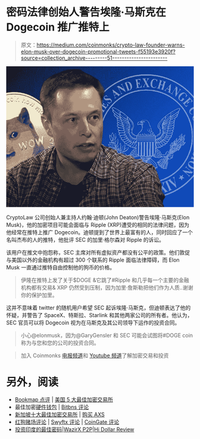 # 密码法律创始人警告埃隆·马斯克在 Dogecoin 推广推特上

> 原文：<https://medium.com/coinmonks/crypto-law-founder-warns-elon-musk-over-dogecoin-promotional-tweets-f55193e3920f?source=collection_archive---------51----------------------->

![](img/cc34839d36c32a9ff87c097599e63ef3.png)

CryptoLaw 公司创始人兼主持人约翰·迪顿(John Deaton)警告埃隆·马斯克(Elon Musk)，他的加密项目可能会面临与 Ripple (XRP)遭受的相同的法律问题，因为他经常在推特上推广 Dogecoin。迪顿提到了世界上最富有的人，同时回应了一个名叫杰布的人的推特，他批评 SEC 的加里·格尔森对 Ripple 的诉讼。

该用户在推文中抱怨称，SEC 主席对所有虚拟资产都没有公平的政策。他们敦促与美国以外的金融机构有超过 300 个联系的 Ripple 面临法律障碍，而 Elon Musk 一直通过推特自由控制他的狗币的价格。

> 伊隆在推特上发了关于$DOGE &它跳了#Ripple 和几乎每一个主要的金融机构都有交易& XRP 仍然受到压制，因为加里·詹斯勒把他们作为人质..谢谢你的保护加里。

这并不意味着 twitter 的随机用户希望 SEC 起诉埃隆·马斯克，但迪顿表达了他的怀疑，并警告了 SpaceX、特斯拉、Starlink 和其他两家公司的所有者。他认为，SEC 官员可以将 Dogecoin 视为在马斯克及其公司领导下运作的投资合同。

> 小心@elonmusk，因为@GaryGensler 和 SEC 可能会试图将#DOGE coin 称为与您和您的公司的投资合同。

> 加入 Coinmonks [电报频道](https://t.me/coincodecap)和 [Youtube 频道](https://www.youtube.com/c/coinmonks/videos)了解加密交易和投资

# 另外，阅读

*   [Bookmap 点评](https://coincodecap.com/bookmap-review-2021-best-trading-software) | [美国 5 大最佳加密交易所](https://coincodecap.com/crypto-exchange-usa)
*   最佳加密[硬件钱包](/coinmonks/hardware-wallets-dfa1211730c6) | [Bitbns 评论](/coinmonks/bitbns-review-38256a07e161)
*   [新加坡十大最佳加密交易所](https://coincodecap.com/crypto-exchange-in-singapore) | [购买 AXS](https://coincodecap.com/buy-axs-token)
*   [红狗赌场评论](https://coincodecap.com/red-dog-casino-review) | [Swyftx 评论](https://coincodecap.com/swyftx-review) | [CoinGate 评论](https://coincodecap.com/coingate-review)
*   [投资印度的最佳密码](https://coincodecap.com/best-crypto-to-invest-in-india-in-2021)|[WazirX P2P](https://coincodecap.com/wazirx-p2p)|[Hi Dollar Review](https://coincodecap.com/hi-dollar-review)
